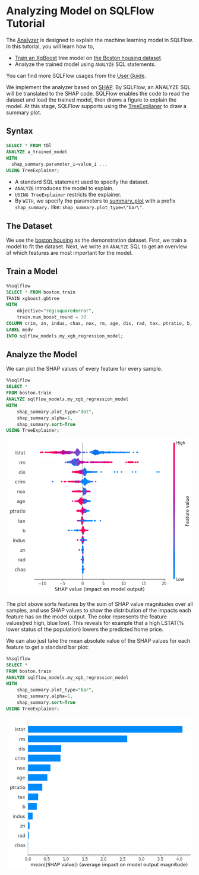 # Analyzing Model on SQLFlow Tutorial

The [Analyzer](../../doc/analyzer_design.md) is designed to explain the machine learning model in SQLFlow. In this tutorial, you will learn how to,

- [Train an XgBoost](https://github.com/sql-machine-learning/sqlflow/blob/develop/example/jupyter/tutorial_xgboost.ipynb) tree model on [the Boston housing dataset](https://www.kaggle.com/c/boston-housing).
- Analyze the trained model using `ANALYZE` SQL statements.

You can find more SQLFlow usages from the [User Guide](https://github.com/sql-machine-learning/sqlflow/blob/develop/doc/user_guide.md).

We implement the analyzer based on [SHAP](https://github.com/slundberg/shap). By SQLFlow, an ANALYZE SQL will be translated to the SHAP code. SQLFlow enables the code to read the dataset and load the trained model, then draws a figure to explain the model. At this stage, SQLFlow supports using the [TreeExplianer](https://github.com/slundberg/shap#tree-ensemble-example-with-treeexplainer-xgboostlightgbmcatboostscikit-learn-models) to draw a summary plot.

## Syntax

```sql
SELECT * FROM tbl
ANALYZE a_trained_model
WITH 
  shap_summary.parameter_i=value_i ...
USING TreeExplainer;
```

- A standard SQL statement used to specify the dataset.
- `ANALYZE` introduces the model to explain.
- `USING TreeExplainer` restricts the explainer.
- By `WITH`, we specify the parameters to [summary_plot](https://github.com/slundberg/shap/blob/master/shap/plots/summary.py#L18-L43) with a prefix `shap_summary.`
  like: `shap_summary.plot_type=\"bar\"`.

## The Dataset

We use the [boston housing](https://www.kaggle.com/c/boston-housing) as the demonstration dataset.
First, we train a model to fit the dataset. Next, we write an `ANALYZE` SQL to get an overview of which features are most important for the model.

## Train a Model

```sql
%%sqlflow
SELECT * FROM boston.train
TRAIN xgboost.gbtree
WITH
    objective="reg:squarederror",
    train.num_boost_round = 30
COLUMN crim, zn, indus, chas, nox, rm, age, dis, rad, tax, ptratio, b, lstat
LABEL medv
INTO sqlflow_models.my_xgb_regression_model;
```

## Analyze the Model

We can plot the SHAP values of every feature for every sample.

```sql
%%sqlflow
SELECT *
FROM boston.train
ANALYZE sqlflow_models.my_xgb_regression_model
WITH
    shap_summary.plot_type="dot",
    shap_summary.alpha=1,
    shap_summary.sort=True
USING TreeExplainer;
```

<p align="center">
<img src="../figures/shap_plot_dot.png" width="500px">
</p>

The plot above sorts features by the sum of SHAP value magnitudes over all samples, and use SHAP values to show the distribution of the impacts each feature has on the model output. The color represents the feature values(red high, blue low). This reveals for example that a high LSTAT(% lower status of the population) lowers the predicted home price.

We can also just take the mean absolute value of the SHAP values for each feature to get a standard bar plot:

```sql
%%sqlflow
SELECT *
FROM boston.train
ANALYZE sqlflow_models.my_xgb_regression_model
WITH
    shap_summary.plot_type="bar",
    shap_summary.alpha=1,
    shap_summary.sort=True
USING TreeExplainer;
```

<p align="center">
<img src="../figures/shap_plot_bar.png" width="500px">
</p>